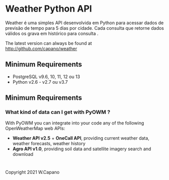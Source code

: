 # Weather Python API

Weather é uma simples API desenvolvida em Python para acessar dados de previsão de tempo para 5 dias por cidade. Cada consulta que retorne dados válidos os grava em histórico para consulta .

The latest version can always be found at http://github.com/capano/weather

## Minimum Requirements

* PostgreSQL v9.6, 10, 11, 12 ou 13 
* Python v2.6 - v2.7 ou v3.7

## Minimum Requirements

### What kind of data can I get with PyOWM ?
With PyOWM you can integrate into your code any of the following OpenWeatherMap web APIs:

 - **Weather API v2.5** + **OneCall API**, providing current weather data, weather forecasts, weather history
 - **Agro API v1.0**, providing soil data and satellite imagery search and download
#

Copyright 2021 W.Capano	

        
          
